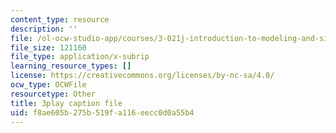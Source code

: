 ```yaml
---
content_type: resource
description: ''
file: /ol-ocw-studio-app/courses/3-021j-introduction-to-modeling-and-simulation-spring-2012/f8ae605b275b519fa116eecc0d0a55b4_FvwDJ3Op2Js.vtt
file_size: 121160
file_type: application/x-subrip
learning_resource_types: []
license: https://creativecommons.org/licenses/by-nc-sa/4.0/
ocw_type: OCWFile
resourcetype: Other
title: 3play caption file
uid: f8ae605b-275b-519f-a116-eecc0d0a55b4
---
```

